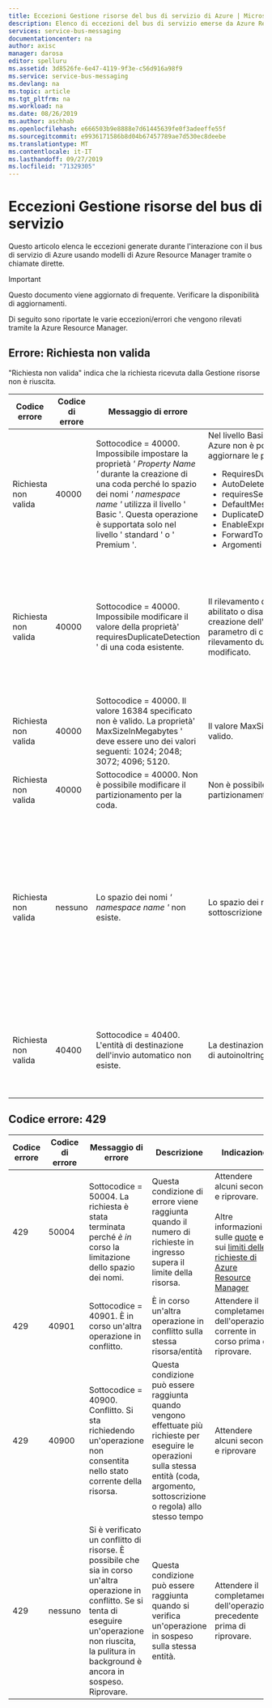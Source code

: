 ```yaml
---
title: Eccezioni Gestione risorse del bus di servizio di Azure | Microsoft Docs
description: Elenco di eccezioni del bus di servizio emerse da Azure Resource Manager e le azioni consigliate.
services: service-bus-messaging
documentationcenter: na
author: axisc
manager: darosa
editor: spelluru
ms.assetid: 3d8526fe-6e47-4119-9f3e-c56d916a98f9
ms.service: service-bus-messaging
ms.devlang: na
ms.topic: article
ms.tgt_pltfrm: na
ms.workload: na
ms.date: 08/26/2019
ms.author: aschhab
ms.openlocfilehash: e666503b9e8888e7d61445639fe0f3adeeffe55f
ms.sourcegitcommit: e9936171586b8d04b67457789ae7d530ec8deebe
ms.translationtype: MT
ms.contentlocale: it-IT
ms.lasthandoff: 09/27/2019
ms.locfileid: "71329305"
---
```

# <a name="service-bus-resource-manager-exceptions"></a>Eccezioni Gestione risorse del bus di servizio

Questo articolo elenca le eccezioni generate durante l'interazione con il bus di servizio di Azure usando modelli di Azure Resource Manager tramite o chiamate dirette.

> [!IMPORTANT]
> Questo documento viene aggiornato di frequente. Verificare la disponibilità di aggiornamenti.

Di seguito sono riportate le varie eccezioni/errori che vengono rilevati tramite la Azure Resource Manager.

## <a name="error-bad-request"></a>Errore: Richiesta non valida

"Richiesta non valida" indica che la richiesta ricevuta dalla Gestione risorse non è riuscita.

| Codice errore | Codice di errore | Messaggio di errore | Descrizione | Indicazione |
| ---------- | ------------- | ------------- | ----------- | -------------- |
| Richiesta non valida | 40000 | Sottocodice = 40000. Impossibile impostare la proprietà *' Property Name '* durante la creazione di una coda perché lo spazio dei nomi *' namespace name '* utilizza il livello ' Basic '. Questa operazione è supportata solo nel livello ' standard ' o ' Premium '. | Nel livello Basic del bus di servizio di Azure non è possibile impostare o aggiornare le proprietà seguenti: <ul> <li> RequiresDuplicateDetection </li> <li> AutoDeleteOnIdle </li> <li>requiresSession</li> <li>DefaultMessageTimeToLive </li> <li> DuplicateDetectionHistoryTimeWindow </li> <li> EnableExpress </li> <li> ForwardTo </li> <li> Argomenti </li> </ul> | Per sfruttare questa funzionalità, provare a eseguire l'aggiornamento dal livello Basic al livello standard o Premium. |
| Richiesta non valida | 40000 | Sottocodice = 40000. Impossibile modificare il valore della proprietà' requiresDuplicateDetection ' di una coda esistente. | Il rilevamento dei duplicati deve essere abilitato o disabilitato al momento della creazione dell'entità. Una volta creato, il parametro di configurazione del rilevamento duplicato non può essere modificato. | Per abilitare il rilevamento dei duplicati in una coda o una sottoscrizione creata in precedenza, è possibile creare una nuova coda con rilevamento dei duplicati e quindi procedere dalla coda originale alla nuova coda. |
| Richiesta non valida | 40000 | Sottocodice = 40000. Il valore 16384 specificato non è valido. La proprietà' MaxSizeInMegabytes ' deve essere uno dei valori seguenti: 1024; 2048; 3072; 4096; 5120. | Il valore MaxSizeInMegabytes non è valido. | Verificare che MaxSizeInMegabytes sia uno dei seguenti: 1024, 2048, 3072, 4096, 5120. |
| Richiesta non valida | 40000 | Sottocodice = 40000. Non è possibile modificare il partizionamento per la coda. | Non è possibile modificare il partizionamento per l'entità. | Creare una nuova entità e abilitare le partizioni. | 
| Richiesta non valida | nessuno | Lo spazio dei nomi *' namespace name '* non esiste. | Lo spazio dei nomi non esiste nella sottoscrizione di Azure. | Per correggere l'errore, provare il seguente <ul> <li> Assicurarsi che la sottoscrizione di Azure sia corretta. </li> <li> Verificare che lo spazio dei nomi esista. </li> <li> Verificare che il nome dello spazio dei nomi sia corretto (nessun errore di ortografia o stringa null). </li> </ul> | 
| Richiesta non valida | 40400 | Sottocodice = 40400. L'entità di destinazione dell'invio automatico non esiste. | La destinazione per l'entità di destinazione di autoinoltring non esiste. | L'entità di destinazione (coda o argomento) deve esistere prima della creazione dell'origine. Riprovare dopo aver creato l'entità di destinazione. |


## <a name="error-code-429"></a>Codice errore: 429

| Codice errore | Codice di errore | Messaggio di errore | Descrizione | Indicazione |
| ---------- | ------------- | ------------- | ----------- | -------------- |
| 429 | 50004 | Sottocodice = 50004. La richiesta è stata terminata perché *è in* corso la limitazione dello spazio dei nomi. | Questa condizione di errore viene raggiunta quando il numero di richieste in ingresso supera il limite della risorsa. | Attendere alcuni secondi e riprovare. <br/> <br/> Altre informazioni sulle [quote](service-bus-quotas.md) e sui [limiti delle richieste di Azure Resource Manager](../azure-resource-manager/resource-manager-request-limits.md)|
| 429 | 40901 | Sottocodice = 40901. È in corso un'altra operazione in conflitto. | È in corso un'altra operazione in conflitto sulla stessa risorsa/entità | Attendere il completamento dell'operazione corrente in corso prima di riprovare. |
| 429 | 40900 | Sottocodice = 40900. Conflitto. Si sta richiedendo un'operazione non consentita nello stato corrente della risorsa. | Questa condizione può essere raggiunta quando vengono effettuate più richieste per eseguire le operazioni sulla stessa entità (coda, argomento, sottoscrizione o regola) allo stesso tempo | Attendere alcuni secondi e riprovare |
| 429 | nessuno | Si è verificato un conflitto di risorse. È possibile che sia in corso un'altra operazione in conflitto. Se si tenta di eseguire un'operazione non riuscita, la pulitura in background è ancora in sospeso. Riprovare. | Questa condizione può essere raggiunta quando si verifica un'operazione in sospeso sulla stessa entità. | Attendere il completamento dell'operazione precedente prima di riprovare. |

